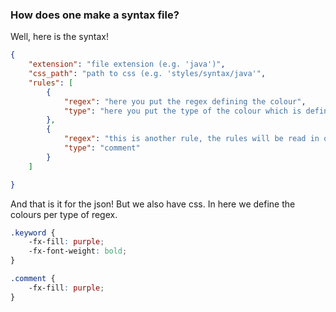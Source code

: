 ### How does one make a syntax file?

Well, here is the syntax!

```json
{
	"extension": "file extension (e.g. 'java')",
	"css_path": "path to css (e.g. 'styles/syntax/java'",
	"rules": [
		{
			"regex": "here you put the regex defining the colour",
			"type": "here you put the type of the colour which is defined in the css (e.g. 'keyword')"
		},
		{
			"regex": "this is another rule, the rules will be read in order top to bottom",
			"type": "comment"
		}
	]

}
```

And that is it for the json! But we also have css. In here we define the colours per type of regex.

```css
.keyword {
    -fx-fill: purple;
    -fx-font-weight: bold;
}

.comment {
    -fx-fill: purple;
}
```